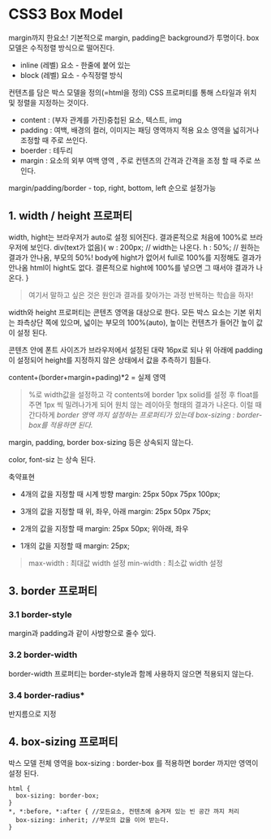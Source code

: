 # CSS3 Box Model

margin까지 한요소!
기본적으로 margin, padding은 background가 투명이다. 
box모델은 수직정렬 방식으로 떨어진다.

- inline (레벨) 요소 - 한줄에 붙어 있는 
- block (레벨) 요소 - 수직정렬 방식

컨텐츠를 담은 박스 모델을 정의(=html을 정의)
CSS 프로퍼티를 통해 스타일과 위치 및 정렬을 지정하는 것이다.

- content : (부자 관계를 가진)중첩된 요소, 텍스트, img
- padding : 여백, 배경의 컬러, 이미지는 패딩 영역까지 적용
요소 영역을 넓히거나 조정할 때 주로 쓰인다.
- boerder : 테두리
- margin : 요소의 외부 여백 영역 , 주로 컨텐츠의 간격과 간격을 조정 할 때 주로 쓰인다.

margin/padding/border - top, right, bottom, left 순으로 설정가능

## 1. width / height 프로퍼티
width, hight는 브라우저가 auto로 설정 되어진다. 결과론적으로 처음에 100%로 브라우저에 보인다.
div(text가 없음){
  w : 200px; // width는 나온다.
  h : 50%; // 원하는 결과가 안나옴, 부모의 50%! body에 hight가 없어서 full로 100%를 지정해도 결과가 안나옴
  html이 hight도 없다. 결론적으로 hight에 100%를 넣으면 그 때서야 결과가 나온다.
}
> 여기서 말하고 싶은 것은 원인과 결과를 찾아가는 과정 반복하는 학습을 하자!

width와 height 프로퍼티는 콘텐츠 영역을 대상으로 한다.
모든 박스 요소는 기본 위치는 좌측상단 쪽에 있으며, 넓이는 부모의 100%(auto), 높이는 컨텐츠가 들어간 높이 값이 설정 된다.

콘텐츠 안에 폰트 사이즈가 브라우저에서 설정된 대략 16px로 되나 위 아래에 padding이 설정되어 height를 지정하지 않은 상태에서 값을 추측하기 힘들다.

content+(border+margin+pading)*2
= 실제 영역

> %로 width값을 설정하고 각 contents에 border 1px solid를 설정 후 float를 주면 1px 씩 밀려나가게 되어 원치 않는 레이아웃 형태의 결과가 나온다. 이럴 때 간다하게 *border 영역 까지 설정하는 프로퍼티가 있는데 box-sizing : border-box를 적용하면 된다.*


margin, padding, border box-sizing 등은 상속되지 않는다.

color, font-siz 는 상속 된다.

축약표현

- 4개의 값을 지정할 때
  시계 방향
  margin: 25px 50px 75px 100px;
- 3개의 값을 지정할 때 위, 좌우, 아래
  margin: 25px 50px 75px;

- 2개의 값을 지정할 때
  margin: 25px 50px;
  위아래, 좌우

- 1개의 값을 지정할 때
  margin: 25px;



> max-width : 최대값 width 설정
> min-width : 최소값 width 설정


## 3. border 프로퍼티
### 3.1 border-style
margin과 padding과 같이 사방향으로 줄수 있다.
### 3.2 border-width
border-width 프로퍼티는 border-style과 함께 사용하지 않으면 적용되지 않는다.

### 3.4 border-radius*
반지름으로 지정

## 4. box-sizing 프로퍼티

박스 모델 전체 영역을 box-sizing : border-box 를 적용하면 border 까지만 영역이 설정 된다.


````
html {
  box-sizing: border-box;
}
*, *:before, *:after { //모든요소, 컨텐츠에 숨겨져 있는 빈 공간 까지 처리
  box-sizing: inherit; //부모의 값을 이어 받는다.
}
````









